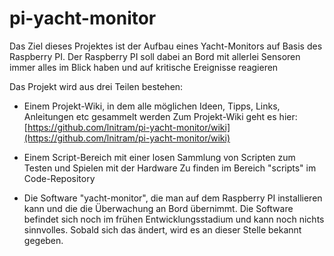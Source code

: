 # pi-yacht-monitor


Das Ziel dieses Projektes ist der Aufbau eines Yacht-Monitors auf Basis des Raspberry PI. Der Raspberry PI soll dabei an Bord mit allerlei Sensoren immer alles im Blick haben und auf kritische Ereignisse reagieren

Das Projekt wird aus drei Teilen bestehen:

- Einem Projekt-Wiki, in dem alle möglichen Ideen, Tipps, Links, Anleitungen etc gesammelt werden
  Zum Projekt-Wiki geht es hier:  [https://github.com/lnitram/pi-yacht-monitor/wiki](https://github.com/lnitram/pi-yacht-monitor/wiki)

- Einem Script-Bereich mit einer losen Sammlung von Scripten zum Testen und Spielen mit der Hardware
  Zu finden im Bereich "scripts" im Code-Repository

- Die Software "yacht-monitor", die man auf dem Raspberry PI installieren kann und die die Überwachung an Bord übernimmt.
  Die Software befindet sich noch im frühen Entwicklungsstadium und kann noch nichts sinnvolles. Sobald sich das ändert, wird es an dieser Stelle bekannt gegeben.
